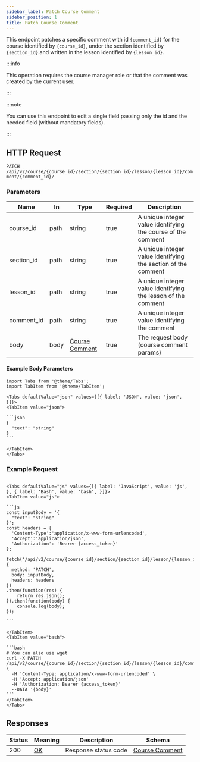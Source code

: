 ```yaml
---
sidebar_label: Patch Course Comment
sidebar_position: 1
title: Patch Course Comment
---
```


This endpoint patches a specific comment with id `{comment_id}` for the course identified by `{course_id}`, under
the section identified by `{section_id}` and written in the lesson identified by `{lesson_id}`.

:::info

This operation requires the course manager role or that the comment was created by the current user.

:::

:::note

You can use this endpoint to edit a single field passing only the id and the needed field (without mandatory fields).

:::

## HTTP Request

`PATCH /api/v2/course/{course_id}/section/{section_id}/lesson/{lesson_id}/comment/{comment_id}/`

### Parameters

| Name       | In   | Type                                                           | Required | Description                                                   |
|------------|------|----------------------------------------------------------------|----------|---------------------------------------------------------------|
| course_id  | path | string                                                         | true     | A unique integer value identifying the course of the comment  |
| section_id | path | string                                                         | true     | A unique integer value identifying the section of the comment |
| lesson_id  | path | string                                                         | true     | A unique integer value identifying the lesson of the comment  |
| comment_id | path | string                                                         | true     | A unique integer value identifying the comment                |
| body       | body | [Course Comment](/docs/apireference/v2/schemas/course_comment) | true     | The request body (course comment params)                      |

#### Example Body Parameters

````mdx-code-block
import Tabs from '@theme/Tabs';
import TabItem from '@theme/TabItem';

<Tabs defaultValue="json" values={[{ label: 'JSON', value: 'json', }]}>
<TabItem value="json">

```json
{
  "text": "string"
}
```

</TabItem>
</Tabs>
````

### Example Request

````mdx-code-block

<Tabs defaultValue="js" values={[{ label: 'JavaScript', value: 'js', }, { label: 'Bash', value: 'bash', }]}>
<TabItem value="js">

```js
const inputBody = '{
  "text": "string"
}';
const headers = {
  'Content-Type':'application/x-www-form-urlencoded',
  'Accept':'application/json',
  'Authorization': 'Bearer {access_token}'
};

fetch('/api/v2/course/{course_id}/section/{section_id}/lesson/{lesson_id}/comment/{comment_id}/',
{
  method: 'PATCH',
  body: inputBody,
  headers: headers
})
.then(function(res) {
    return res.json();
}).then(function(body) {
    console.log(body);
});

```

</TabItem>
<TabItem value="bash">

```bash
# You can also use wget
curl -X PATCH /api/v2/course/{course_id}/section/{section_id}/lesson/{lesson_id}/comment/{comment_id}/ \
  -H 'Content-Type: application/x-www-form-urlencoded' \
  -H 'Accept: application/json'
  -H 'Authorization: Bearer {access_token}'
  --DATA '{body}'
```
</TabItem>
</Tabs>
````

## Responses

| Status | Meaning                                                 | Description          | Schema                                                         |
|--------|---------------------------------------------------------|----------------------|----------------------------------------------------------------|
| 200    | [OK](https://tools.ietf.org/html/rfc7231#section-6.3.1) | Response status code | [Course Comment](/docs/apireference/v2/schemas/course_comment) |
